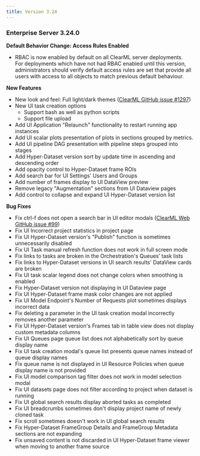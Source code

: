 ```yaml
---
title: Version 3.24
---
```



### Enterprise Server 3.24.0

**Default Behavior Change: Access Rules Enabled**
* RBAC is now enabled by default on all ClearML server deployments.  
  For deployments which have not had RBAC enabled until this version, administrators should verify default access rules are set that provide all users with access to all objects to match previous default behaviour.


**New Features**
* New look and feel: Full light/dark themes  ([ClearML GitHub issue #1297](https://github.com/clearml/clearml/issues/1297))
* New UI task creation options
  * Support bash as well as python scripts
  * Support file upload
* Add UI Application "Relaunch" functionality to restart running app instances
* Add UI scalar plots presentation of plots in sections grouped by metrics.
* Add UI pipeline DAG presentation with pipeline steps grouped into stages
* Add Hyper-Dataset version sort by update time in ascending and descending order
* Add opacity control to Hyper-Dataset frame ROIs 
* Add search bar for UI Settings' Users and Groups
* Add number of frames display to UI DataView preview
* Remove legacy "Augmentation" sections from UI Dataview pages
* Add control to collapse and expand UI Hyper-Dataset version list

**Bug Fixes**
* Fix ctrl-f does not open a search bar in UI editor modals ([ClearML Web GitHub issue #99](https://github.com/clearml/clearml-web/issues/99))
* Fix UI Incorrect project statistics in project page
* Fix UI Hyper-Dataset version's "Publish" function is sometimes unnecessarily disabled 
* Fix UI Task manual refresh function does not work in full screen mode
* Fix links to tasks are broken in the Orchestration's Queues’ task lists
* Fix links to Hyper-Dataset versions in UI search results' DataView cards are broken 
* Fix UI task scalar legend does not change colors when smoothing is enabled 
* Fix Hyper-Dataset version not displaying in UI Dataview page
* Fix UI Hyper-Dataset frame mask color changes are not applied 
* Fix UI Model Endpoint's Number of Requests plot sometimes displays incorrect data
* Fix deleting a parameter in the UI task creation modal incorrectly removes another parameter
* Fix UI Hyper-Dataset version's Frames tab in table view does not display custom metadata columns
* Fix UI Queues page queue list does not alphabetically sort by queue display name 
* Fix UI task creation modal's queue list presents queue names instead of queue display names
* Fix queue name is not displayed in UI Resource Policies when queue display name is not provided
* Fix UI model comparison tag filter does not work in model selection modal
* Fix UI datasets page does not filter according to project when dataset is running 
* Fix UI global search results display aborted tasks as completed
* Fix UI breadcrumbs sometimes don't display project name of newly cloned task
* Fix scroll sometimes doesn't work in UI global search results 
* Fix Hyper-Dataset FrameGroup Details and FrameGroup Metadata sections are not expanding 
* Fix unsaved content is not discarded in UI Hyper-Dataset frame viewer when moving to another frame source
